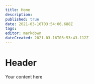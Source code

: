 ```yaml
---
title: Home
description: 
published: true
date: 2021-03-16T03:54:06.688Z
tags: 
editor: markdown
dateCreated: 2021-03-16T03:53:43.112Z
---
```


# Header
Your content here
